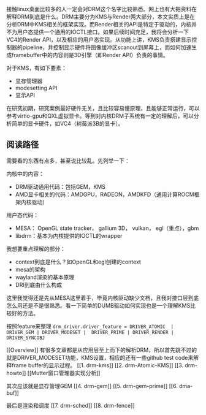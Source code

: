 接触linux桌面比较多的人一定会对DRM这个名字比较熟悉。网上也有大把资料在解释DRM到底是什么。DRM主要分为KMS与Render两大部分，本文实质上是在分析DRM中KMS相关的框架实现。而Render相关的API是特定于驱动的，内核并不为用户态提供一个通用的IOCTL接口。如果后续时间充足，我将会分析一下VC4的Render API，以及相应的用户态实现。从功能上讲，KMS负责搭建显示控制器的pipeline，并控制显示硬件将图像缓冲区scanout到屏幕上，而如何加速生成framebuffer中的内容则是3D引擎（即Render API）负责的事情。

对于KMS，有如下要素：

- 显存管理器
- modesetting API
- 显示API

在研究初期，研究案例最好硬件无关，且比较容易懂原理，且能够正常运行，可以参考virtio-gpu和QXL虚拟显卡。等到对内核DRM子系统有一定的理解后，可以分析简单的显卡硬件，如VC4（树莓派3B的显卡）。

## 阅读路径

需要看的东西有点多，甚至说比较乱。先列举一下：

内核中的内容：

- DRM驱动通用代码：包括GEM，KMS
- AMD显卡相关的代码：AMDGPU，RADEON，AMDKFD（通用计算ROCM框架内核驱动）

用户态代码：

- MESA： OpenGL state tracker， gallium 3D， vulkan， egl（重点），gbm
- libdrm：基本为内核提供的IOCTL的wrapper

我想要重点理解的部分：

- context到底是什么？如OpenGL和egl创建的context
- mesa的架构
- wayland渲染的基本原理
- DRI到底由什么构成

这里我觉得还是先从MESA这里着手，毕竟内核驱动缺少文档，且我对接口层到底怎么用还是不是很熟悉。看一下简单的DUMB驱动如何实现也是一个理解KMS比较好的方法。


按照feature来整理
`drm_driver.driver_feature = DRIVER_ATOMIC  | DRIVER_GEM | DRIVER_MODESET |  DRIVER_PRIME | DRIVER_RENDER | DRIVER_SYNCOBJ`

[[Overview]]
有很多文章都是从应用层至上而下的解析DRM，所以首先跳不过的就是DRIVER_MODESET功能，KMS设置，相应的还有一些github test code来解释frame buffer的显示过程。
[[1. drm-kms]]
[[2. drm-Atomic-KMS]]
[[3. drm-howto]]
[[Mutter窗口管理器实现分析]]

其次应该就是显存管理GEM
[[4. drm-gem]]
[[5. drm-gem-prime]]
[[6. dma-buf]]

最后是渲染和调度
[[7. drm-sched]]
[[8. drm-fence]]





